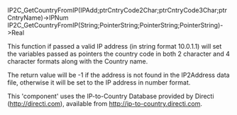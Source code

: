 ﻿IP2C_GetCountryFromIP(IPAdd;ptrCntryCode2Char;ptrCntryCode3Char;ptrCntryName)->IPNum  IP2C_GetCountryFromIP(String;PointerString;PointerString;PointerString)->Real    This function if passed a valid IP address (in string format 10.0.1.1) will set the variables passed as pointers the country code in both 2 character and 4 character formats along with the Country name.    The return value will be -1 if the address is not found in the IP2Address data file, otherwise it will be set to the IP address in number format.    This 'component' uses the IP-to-Country Database provided by Directi (http://directi.com), available from http://ip-to-country.directi.com.
